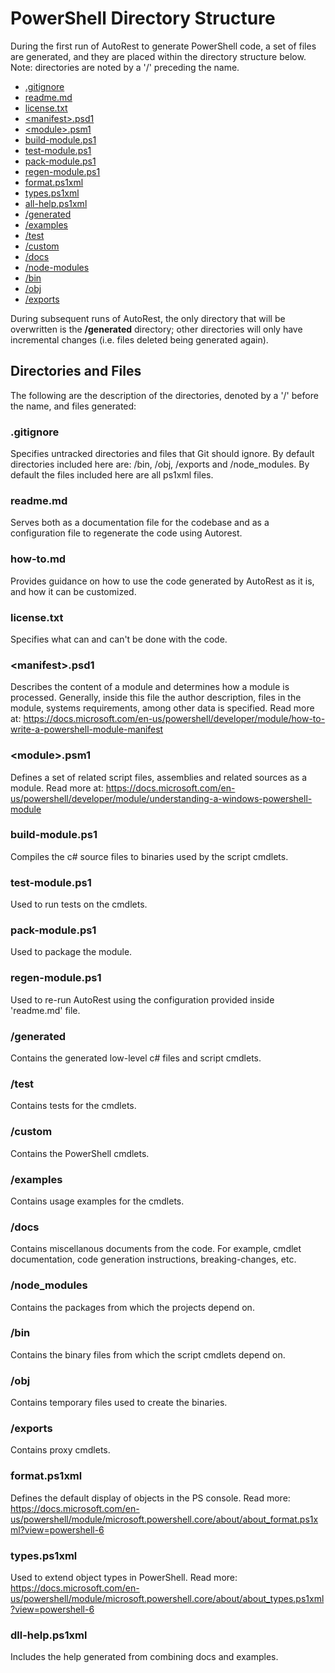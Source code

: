# PowerShell Directory Structure

During the first run of AutoRest to generate PowerShell code, a set of files are generated, and they are placed within the directory structure below. Note: directories are noted by a '/' preceding the name.


- [.gitignore](#gitignore ) 
- [readme.md](#readmemd)
- [license.txt](#licensetxt)
- [\<manifest\>.psd1](#manifestpsd1)
- [\<module\>.psm1](#modulepsm1)
- [build-module.ps1](#build-moduleps1)
- [test-module.ps1](#test-moduleps1)
- [pack-module.ps1](#pack-moduleps1)
- [regen-module.ps1](#regen-moduleps1)
- [format.ps1xml](#formatps1xml)
- [types.ps1xml](#typesps1xml)
- [all-help.ps1xml](#all-helpps1xml)
- [/generated](#generated)
- [/examples](#examples) 
- [/test](#test)
- [/custom](#custom)
- [/docs](#docs)
- [/node-modules](#node-modules) 
- [/bin](#bin)
- [/obj](#obj)
- [/exports](#exports)


During subsequent runs of AutoRest, the only directory that will be overwritten is the **/generated** directory; other directories will only have incremental changes (i.e. files deleted being generated again).

## Directories and Files

The following are the description of the directories, denoted by a '/' before the name, and files generated:

### .gitignore 

Specifies untracked directories and files that Git should ignore. By default directories included here are: /bin, /obj, /exports and /node_modules. By default the files included here are all ps1xml files.

### readme<span></span>.md 

Serves both as a documentation file for the codebase and as a configuration file to regenerate the code using Autorest.

### how-to<span></span>.md

Provides guidance on how to use the code generated by AutoRest as it is, and how it can be customized.

### license.txt

Specifies what can and can't be done with the code. 

### \<manifest\>.psd1

Describes the content of a module and determines how a module is processed. Generally, inside this file the author description, files in the module, systems requirements, among other data is specified. Read more at: https://docs.microsoft.com/en-us/powershell/developer/module/how-to-write-a-powershell-module-manifest

### \<module\>.psm1

Defines a set of related script files, assemblies and related sources as a module. Read more at: https://docs.microsoft.com/en-us/powershell/developer/module/understanding-a-windows-powershell-module

### build-module.ps1

Compiles the c# source files to binaries used by the script cmdlets.

### test-module.ps1

Used to run tests on the cmdlets.

### pack-module.ps1

Used to package the module.

### regen-module.ps1

Used to re-run AutoRest using the configuration provided inside 'readme.<span></span>md' file.

### /generated 

Contains the generated low-level c# files and script cmdlets. 

### /test

Contains tests for the cmdlets.

### /custom

Contains the PowerShell cmdlets.

### /examples

Contains usage examples for the cmdlets.

### /docs

Contains miscellanous documents from the code. For example, cmdlet documentation, code generation instructions, breaking-changes, etc.

### /node_modules 

Contains the packages from which the projects depend on.

### /bin 

Contains the binary files from which the script cmdlets depend on.

### /obj 

Contains temporary files used to create the binaries.

### /exports 

Contains proxy cmdlets. 

### format.ps1xml

Defines the default display of objects in the PS console. Read more: https://docs.microsoft.com/en-us/powershell/module/microsoft.powershell.core/about/about_format.ps1xml?view=powershell-6

### types.ps1xml 

Used to extend object types in PowerShell. Read more: https://docs.microsoft.com/en-us/powershell/module/microsoft.powershell.core/about/about_types.ps1xml?view=powershell-6

### dll-help.ps1xml 

Includes the help generated from combining docs and examples.



